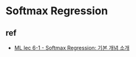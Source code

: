 # Softmax Regression


## ref
- [ML lec 6-1 - Softmax Regression: 기본 개념 소개](https://www.youtube.com/watch?v=MFAnsx1y9ZI)
